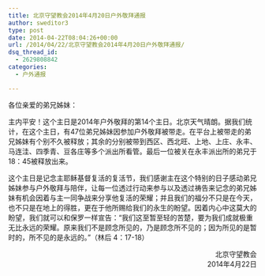 ```yaml
---
title: 北京守望教会2014年4月20日户外敬拜通报
author: sweditor3
type: post
date: 2014-04-22T08:04:26+00:00
url: /2014/04/22/北京守望教会2014年4月20日户外敬拜通报/
dsq_thread_id:
  - 2629808842
categories:
  - 户外通报

---
```

各位亲爱的弟兄姊妹：

主内平安！这个主日是2014年户外敬拜的第14个主日。北京天气晴朗。据我们统计，在这个主日，有47位弟兄姊妹因参加户外敬拜被带走。在平台上被带走的弟兄姊妹有个别不久被释放；其余的分别被带到西区、西北旺、上地、上庄、永丰、马连洼、四季青、豆各庄等多个派出所看管。最后一位被关在永丰派出所的弟兄于18：45被释放出来。

这个主日是记念主耶稣基督复活的复活节，我们感谢主在这个特别的日子感动弟兄姊妹参与户外敬拜与陪伴，让每一位透过行动来参与以及透过祷告来记念的弟兄姊妹有机会因着与主一同争战来分享他复活的荣耀；并且我们的福分不只是在今天，也不只是在地上的得胜，更在于他所赐给我们的永生的盼望。因着内心中这莫大的盼望，我们就可以和保罗一样宣告：“我们这至暂至轻的苦楚，要为我们成就极重无比永远的荣耀。原来我们不是顾念所见的，乃是顾念所不见的；因为所见的是暂时的，所不见的是永远的。”（林后 4：17-18）

<p style="text-align: right;">
  　　　　　　　　　　　　　　　　　　　　　　　　　　　　北京守望教会<br /> 2014年4月22日
</p>